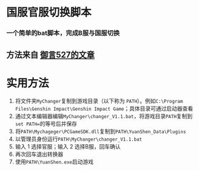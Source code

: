 # 国服官服切换脚本
### 一个简单的bat脚本，完成B服与国服切换

## 方法来自 [御言527的文章](https://www.bilibili.com/read/cv22161567/?spm_id_from=333.999.collection.opus.click)

# 实用方法
1. 将文件夹`MyChanger`复制到游戏目录（以下称为 `PATH`）。例如`C:\Program Files\Genshin Impact\Genshin Impact Game`；具体目录可通过启动器查看<br>
2. 通过文本编辑器编辑`MyChanger\changer_V1.1.bat`，将游戏目录`PATH`复制到`set PATH=`的等号后并保存
3. 将`PATH\Mychageger\PCGameSDK.dll`复制到`PATH\YuanShen_Data\Plugins`
4. 以管理员身份运行`PATH\MyChanger\changer_V1.1.bat`
5. 输入 1 选择官服；输入 2 选择B服，回车确认
6. 再次回车退出转换器
7. 使用`PATH\YuanShen.exe`启动游戏
